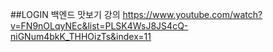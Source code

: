 ##LOGIN	
백엔드 맛보기 강의
https://www.youtube.com/watch?v=FN9nOLqyNEc&list=PLSK4WsJ8JS4cQ-niGNum4bkK_THHOizTs&index=11
